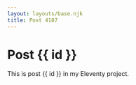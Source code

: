 ```yaml
---
layout: layouts/base.njk
title: Post 4187
---
```


# Post {{ id }}

This is post {{ id }} in my Eleventy project.
